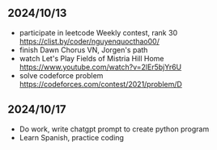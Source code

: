 ## 2024/10/13
- participate in leetcode Weekly contest, rank 30 https://clist.by/coder/nguyenquocthao00/  
- finish Dawn Chorus VN, Jorgen's path  
- watch Let's Play Fields of Mistria Hill Home https://www.youtube.com/watch?v=2lEr5bjYr6U  
- solve codeforce problem https://codeforces.com/contest/2021/problem/D  
## 2024/10/17
- Do work, write chatgpt prompt to create python program
- Learn Spanish, practice coding